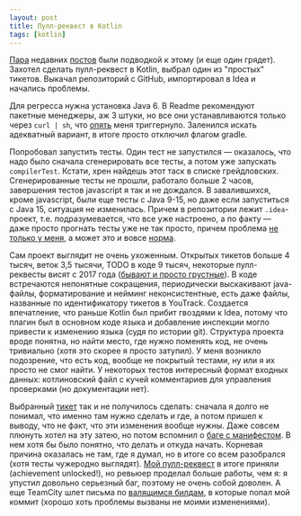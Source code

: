 ```yaml
---
layout: post
title: Пулл-реквест в Kotlin
tags: [kotlin]
---
```

[Пара](/2021/08/03/kotlin-compiler.html) недавних [постов](/2021/08/31/kotlin-pull-request.html) были подводкой к этому (и еще один грядет). Захотел сделать пулл-реквест в Kotlin, выбрал один из "простых" тикетов. Выкачал репозиторий с GitHub, импортировал в Idea и начались проблемы.

Для регресса нужна установка Java 6. В Readme рекомендуют пакетные менеджеры, аж 3 штуки, но все они устанавливаются только через `curl | sh`, что [опять](/2021/02/03/rust.html) меня триггернуло. Заленился искать адекватный вариант, в итоге просто отключил флагом gradle.

Попробовал запустить тесты. Один тест не запустился — оказалось, что надо было сначала сгенерировать все тесты, а потом уже запускать `compilerTest`. Кстати, хрен найдешь этот таск в списке грейдловских. Сгенерированные тесты не прошли, работало больше 2 часов, завершения тестов javascript я так и не дождался. В завалившихся, кроме javascript, были еще тесты с Java 9-15, но даже если запуститься с Java 15, ситуация не изменилась. Причем в репозитории лежит `.idea`-проект, т.е. подразумевается, что все уже настроено, а по факту — даже просто прогнать тесты уже не так просто, причем проблема [не только у меня](https://discuss.kotlinlang.org/t/building-kotlin-on-windows/1394), а может это и вовсе [норма](https://teamcity.jetbrains.com/project.html?tab=projectOverview&projectId=Kotlin).

Сам проект выглядит не очень ухоженным. Открытых тикетов больше 4 тысяч, веток 3,5 тысячи, TODO в коде 9 тысяч, некоторые пулл-реквесты висят с 2017 года ([бывают и просто грустные](https://github.com/JetBrains/kotlin/pull/1710)). В коде встречаются непонятные сокращения, периодически выскакивают java-файлы, форматирование и нейминг неконсистентные, есть даже файлы, названные по идентификатору тикетов в YouTrack. Создается впечатление, что раньше Kotlin был прибит гвоздями к Idea, потому что плагин был в основном коде языка и добавление инспекции могло привести к изменению языка (судя по истории git). Структура проекта вроде понятна, но найти место, где нужно поменять код, не очень тривиально (хотя это скорее я просто затупил). У меня возникло подозрение, что есть код, вообще не покрытый тестами, ну или я их просто не смог найти. У некоторых тестов интересный формат входных данных: котлиновский файл с кучей комментариев для управления проверками (но документации нет).

Выбранный [тикет](https://youtrack.jetbrains.com/issue/KT-11970) так и не получилось сделать: сначала я долго не понимал, что именно там нужно сделать и где, а потом пришел к выводу, что не факт, что эти изменения вообще нужны. Даже совсем плюнуть хотел на эту затею, но потом вспомнил о [баге с манифестом](/2020/10/20/kotlin-manifest.html). В нем хотя бы было понятно, что делать и откуда начать. Корневая причина оказалась не там, где я думал, но в итоге со всем разобрался (хотя тесты чужеродно выглядят). [Мой пулл-реквест](https://github.com/JetBrains/kotlin/pull/4546) в итоге приняли (achievement unlocked!), но ревьюер проделал больше работы, чем я: я упустил довольно серьезный баг, поэтому не очень собой доволен. А еще TeamCity шлет письма по [валящимся билдам](https://teamcity.jetbrains.com/viewLog.html?buildId=3593638&buildTypeId=Kotlin_KotlinForGoogle_JVMCompilerTests_LINUX&tab=buildResultsDiv), в которые попал мой коммит (хорошо хоть проблемы вызваны не моими изменениями).

